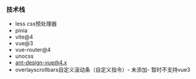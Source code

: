 ### 技术栈
- less css预处理器
- pinia
- vite@4
- vue@3
- vue-router@4
- unocss
- ant-design-vue@4.x
- overlayscrollbars自定义滚动条（自定义指令）- 未添加- 暂时不支持vue3
